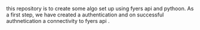 this repository is to create some algo set up using fyers api and pythoon. 
As a first step, we have created a authentication and on successful authnetication  a connectivity to fyers api . 
